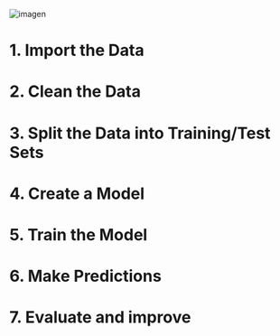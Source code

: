 ![imagen](https://scikit-learn.org/stable/_static/ml_map.png)


# 1. Import the Data
# 2. Clean the Data
# 3. Split the Data into Training/Test Sets
# 4. Create a Model
# 5. Train the Model
# 6. Make Predictions
# 7. Evaluate and improve
